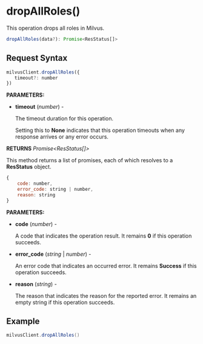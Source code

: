 # dropAllRoles()

This operation drops all roles in Milvus.

```javascript
dropAllRoles(data?): Promise<ResStatus[]>
```

## Request Syntax

```javascript
milvusClient.dropAllRoles({
   timeout?: number
})
```

**PARAMETERS:**

- **timeout** (*number*) -  

    The timeout duration for this operation. 

    Setting this to **None** indicates that this operation timeouts when any response arrives or any error occurs.

**RETURNS** *Promise\<ResStatus[]>*

This method returns a list of promises, each of which resolves to a **ResStatus** object.

```javascript
{
    code: number,
    error_code: string | number,
    reason: string
}
```

**PARAMETERS:**

- **code** (*number*) -

    A code that indicates the operation result. It remains **0** if this operation succeeds.

- **error_code** (*string* | *number*) -

    An error code that indicates an occurred error. It remains **Success** if this operation succeeds. 

- **reason** (*string*) - 

    The reason that indicates the reason for the reported error. It remains an empty string if this operation succeeds.

## Example

```java
milvusClient.dropAllRoles()
```

